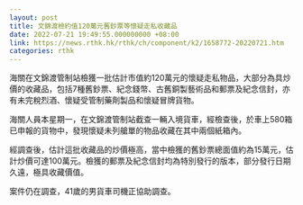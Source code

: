```yaml
---
layout: post
title: 文錦渡檢約值120萬元舊鈔票等懷疑走私收藏品
date: 2022-07-21 19:49:55.000000000 +08:00
link: https://news.rthk.hk/rthk/ch/component/k2/1658772-20220721.htm
categories: rthk
---
```


海關在文錦渡管制站檢獲一批估計市值約120萬元的懷疑走私物品，大部分為具炒價的收藏品，包括7種舊鈔票、紀念錢幣、古舊銅製藝術品和郵票及紀念信封，亦有未完稅烈酒、懷疑受管制藥劑製品和懷疑冒牌貨物。

海關人員本星期一，在文錦渡管制站截查一輛入境貨車，經檢查後，於車上580箱已申報的貨物中，發現懷疑未列艙單的物品收藏在其中兩個紙箱內。

經調查後，估計這批收藏品的炒價極高，當中檢獲的舊鈔票總面值約為15萬元，估計炒價可達100萬元。檢獲的郵票及紀念信封均為特別發行的版本，部分發行日期久遠，極具收藏價值。

案件仍在調查，41歲的男貨車司機正協助調查。
